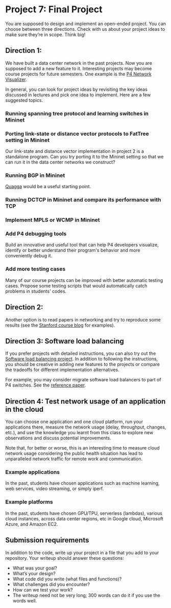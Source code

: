 # Project 7: Final Project

You are supposed to design and implement an open-ended project. You can choose between three directions. Check with us about your project ideas to make sure they’re in scope. Think big!

## Direction 1:
We have built a data center network in the past projects. Now you are supposed to add a new feature to it. Interesting projects may become course projects for future semesters. One example is the [P4 Network Visualizer](https://github.com/Danieltech99/P4-Network-Visualizer). 

In general, you can look for project ideas by revisiting the key ideas discussed in lectures and pick one idea to implement. 
Here are a few suggested topics. 

### Running spanning tree protocol and learning switches in Mininet

### Porting link-state or distance vector protocols to FatTree setting in Mininet
Our link-state and distance vector implementation in project 2 is a standalone program. Can you try porting it to the Mininet setting so that we can run it in the data center networks we construct?

### Running BGP in Mininet
[Quagga](https://www.quagga.net/) would be a useful starting point. 

### Running DCTCP in Mininet and compare its performance with TCP

### Implement MPLS or WCMP in Mininet

### Add P4 debugging tools
Build an innovative and useful tool that can help P4 developers visualize, identify or better understand their program's behavior and more conveniently debug it.

### Add more testing cases 
Many of our course projects can be improved with better automatic testing cases. Propose some testing scripts that would automatically catch problems in students' codes.

## Direction 2:
Another option is to read papers in networking and try to reproduce some results (see the [Stanford course blog](https://reproducingnetworkresearch.wordpress.com/) for examples).

## Direction 3: Software load balancing
If you prefer projects with detailed instructions, you can also try out the [Software load balancing project](LoadBalancing.md). In addition to following the instructions, you should be creative in adding new features to the projects or compare the tradeoffs for different implementation alternatives. 

For example, you may consider migrate software load balancers to part of P4 switches. See the [reference paper](http://minlanyu.seas.harvard.edu/writeup/sigcomm17.pdf). 

## Direction 4: Test network usage of an application in the cloud

You can choose one application and one cloud platform, run your applications there, measure the network usage (delay, throughput, changes, etc.), and use the knowledge you learnt from this class to explore new observations and discuss potential improvements.

Note that, for better or worse, this is an interesting time to measure cloud network usage considering the public health situation has lead to unparalleled network traffic for remote work and communication.

### Example applications
In the past, students have chosen applications such as machine learning, web services, video streaming, or simply iperf. 

### Example platforms
In the past, students have chosen GPU/TPU, serverless (lambdas), various cloud instances, across data center regions, etc in Google cloud, Microsoft Azure, and Amazon EC2.

## Submission requirements 
In addition to the code, write up your project in a file that you add to your repository. Your writeup should answer these questions:

- What was your goal?
- What’s your design?
- What code did you write (what files and functions)?
- What challenges did you encounter?
- How can we test your work?
- The writeup need not be very long; 300 words can do it if you use the words well.


<!--
### Inband Network Telemetry (INT)
Telemetry we used in this course so far usually is based off of transfering data to the control plane in some way, for example, writing to registers and having controllers read the registers. This often has a large overhead and is slow.
Inbad Network Telemetry(INT) is a way to monitor and observe network events. INT operates entirely in the dataplane, allowing data to be transfered faster and at a higher granularity.
INT works by writing data that needs to be monitored into the packet header in the p4 code. The receiver host then parses the data out of the packet header, allowing for more visualization or analysis. Parsing the packet header can be done through something like [scapy](https://scapy.readthedocs.io/en/latest/).
#### Resources
[INT p4 video](https://www.youtube.com/watch?v=FOOL5BeHNVY)
[INT spec](https://p4.org/assets/INT-current-spec.pdf)
[Multi-Hop Route Inspection (MRI)](https://github.com/p4lang/tutorials/tree/master/exercises/mri)
This is a scaled down version of INT. Does not work for larger amounts of hops, as ipv4 headers have a max length because of the ihl field.
-->
